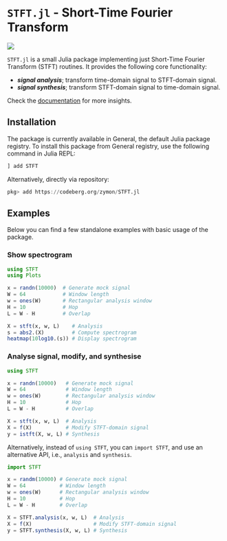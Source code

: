 # `STFT.jl` - Short-Time Fourier Transform


[![](https://img.shields.io/badge/docs-stable-blue.svg)](https://docs.zymon.org/STFT.jl/)

`STFT.jl` is a small Julia package implementing just Short-Time Fourier Transform (STFT) routines.
It provides the following core functionality:
- **_signal analysis_**; transform time-domain signal to STFT-domain signal.
- **_signal synthesis_**; transform STFT-domain signal to time-domain signal.

Check the [documentation](https://docs.zymon.org/STFT.jl/) for more insights.

## Installation

The package is currently available in General, the default Julia package registry.
To install this package from General registry, use the following command in Julia REPL:
```julia
] add STFT
```
Alternatively, directly via repository:
```julia
pkg> add https://codeberg.org/zymon/STFT.jl
```


## Examples

Below you can find a few standalone examples with basic usage of the package.

### Show spectrogram

```julia
using STFT
using Plots

x = randn(10000)  # Generate mock signal
W = 64            # Window length
w = ones(W)       # Rectangular analysis window
H = 10            # Hop
L = W - H         # Overlap

X = stft(x, w, L)    # Analysis
s = abs2.(X)         # Compute spectrogram
heatmap(10log10.(s)) # Display spectrogram
```

### Analyse signal, modify, and synthesise
```julia
using STFT

x = randn(10000)   # Generate mock signal
W = 64             # Window length
w = ones(W)        # Rectangular analysis window
H = 10             # Hop
L = W - H          # Overlap

X = stft(x, w, L)  # Analysis
X = f(X)           # Modify STFT-domain signal
y = istft(X, w, L) # Synthesis
```

Alternatively, instead of `using STFT`, you can `import STFT`,
and use an alternative API, i.e., `analysis` and `synthesis`.

```julia
import STFT

x = randm(10000) # Generate mock signal
W = 64           # Window length
w = ones(W)      # Rectangular analysis window
H = 10           # Hop
L = W - H        # Overlap

X = STFT.analysis(x, w, L)  # Analysis
X = f(X)                    # Modify STFT-domain signal
y = STFT.synthesis(X, w, L) # Synthesis
```

